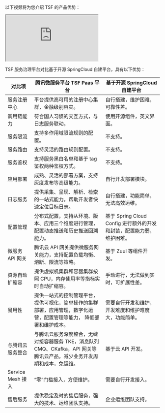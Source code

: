 以下视频将为您介绍 TSF 的产品优势：

<div class="doc-video-mod"><iframe src="https://cloud.tencent.com/edu/learning/quick-play/2037-24361?source=gw.doc.media&withPoster=1&notip=1"></iframe></div>

TSF 服务治理平台对比基于开源 SpringCloud 自建平台，具有以下优势：

| 对比项            | 腾讯微服务平台 TSF Paas 平台                                   | 基于开源 SpringCloud 自建平台                                  |
| ----------------- | ------------------------------------------------------------ | ------------------------------------------------------------ |
| 服务注册中心      | 平台提供高可用的注册中心集群，金融级别容灾。                   | 自行搭建，维护困难，可靠性差。                               |
| 调用链能力        | 符合国人习惯的交互方式，与日志服务联动。                       | 使用开源组件，英文界面。                                       |
| 服务限流          | 支持多作用域限流规则的配置。                                 | 不支持。                                                       |
| 服务路由          | 支持灵活的路由规则配置。                                     | 不支持。                                                       |
| 服务鉴权          | 支持服务黑白名单和基于 tag 鉴权两种鉴权方式。                | 不支持。                                                       |
| 应用部署          | 成熟、灵活的部署方案，支持灰度发布等高级能力。                 | 自行开发部署模块。                                             |
| 日志服务          | 提供采集、呈现、解析、检索的一站式能力，帮助开发者快速定位目标日志。 | 自行搭建，功能简单，无法高效运维。                           |
| 配置管理          | 分布式配置，支持从环境、版本、应用三个维度进行管理，配置动态推送和历史推送回溯能力。 | 基于 Spring Cloud Config 进行额外的开发和封装，配置能力弱，维护困难。 |
| 微服务 API 网关   | 腾讯云 API 网关提供微服务网关能力，支持配置负载均衡、熔断、限流等策略。 | 基于 Zuul 等组件开发。                                         |
| 资源自动扩缩容    | 提供虚拟机集群和容器集群按照 CPU，内存使用率等指标实时自动扩缩容。 | 手动进行，无法做到实时，可扩展性差。                         |
| 易用性            | 提供一站式的控制管理平台，提供可视化，简单操作的集群部署，应用管理，数字化运营，配置管理等能力， 降低部署和维护成本。 | 需要自行开发和维护，开发难度和维护难度大，功能简单。         |
| 与腾讯云服务整合  | 与腾讯云服务深度整合，无缝对接容器服务 TKE，消息队列 CMQ、CKafka，API 网关等腾讯云产品，减少业务开发周期和成本，免运维。 | 基于云 API 开发。                                            |
| Service Mesh 接入 | “零”门槛接入，方便维护。                                     | 需要自行开发接入。                                           |
| 售后服务          | 提供稳定及时的售后服务，强大的技术、运维团队支持。           | 企业运维团队支持。                                           |

